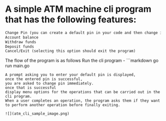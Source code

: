# A simple ATM machine cli program that has the following features:

```markdown
Change Pin (you can create a default pin in your code and then change it in the function)
Account balance
Withdraw funds
Deposit funds
Cancel/Exit (selecting this option should exit the program)
```


The flow of the program is as follows
Run the cli program - ```markdown
go run main.go
``` 
A prompt asking you to enter your default pin is displayed,
once the entered pin is successful, 
you are asked to change pin immediately.
once that is successful
display menu options for the operations that can be carried out in the cli program.
When a user completes an operation, the program asks them if they want to perform another operation before finally exiting.

![](atm_cli_sample_image.png)
